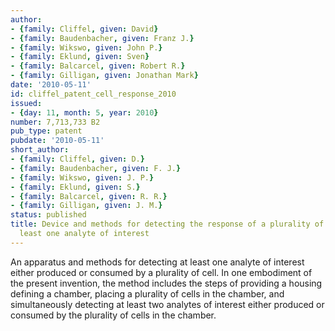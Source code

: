 ```yaml
---
author:
- {family: Cliffel, given: David}
- {family: Baudenbacher, given: Franz J.}
- {family: Wikswo, given: John P.}
- {family: Eklund, given: Sven}
- {family: Balcarcel, given: Robert R.}
- {family: Gilligan, given: Jonathan Mark}
date: '2010-05-11'
id: cliffel_patent_cell_response_2010
issued:
- {day: 11, month: 5, year: 2010}
number: 7,713,733 B2
pub_type: patent
pubdate: '2010-05-11'
short_author:
- {family: Cliffel, given: D.}
- {family: Baudenbacher, given: F. J.}
- {family: Wikswo, given: J. P.}
- {family: Eklund, given: S.}
- {family: Balcarcel, given: R. R.}
- {family: Gilligan, given: J. M.}
status: published
title: Device and methods for detecting the response of a plurality of cells to at
  least one analyte of interest
---
```

An apparatus and methods for detecting at least one analyte of interest either produced or consumed by a plurality of cell. In one embodiment of the present invention, the method includes the steps of providing a housing defining a chamber, placing a plurality of cells in the chamber, and simultaneously detecting at least two analytes of interest either produced or consumed by the plurality of cells in the chamber.
